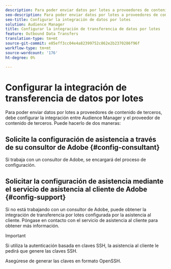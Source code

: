 ```yaml
---
description: Para poder enviar datos por lotes a proveedores de contenido de terceros, debe configurar la integración entre Audience Manager y el proveedor de contenido de terceros.
seo-description: Para poder enviar datos por lotes a proveedores de contenido de terceros, debe configurar la integración entre Audience Manager y el proveedor de contenido de terceros.
seo-title: Configurar la integración de datos por lotes
solution: Audience Manager
title: Configurar la integración de transferencia de datos por lotes
feature: Outbound Data Transfers
translation-type: tm+mt
source-git-commit: e05eff3cc04e4a82399752c862e2b2370286f96f
workflow-type: tm+mt
source-wordcount: '176'
ht-degree: 0%

---
```



# Configurar la integración de transferencia de datos por lotes

Para poder enviar datos por lotes a proveedores de contenido de terceros, debe configurar la integración entre Audience Manager y el proveedor de contenido de terceros. Puede hacerlo de dos maneras:

## Solicite la configuración de asistencia a través de su consultor de Adobe {#config-consultant}

Si trabaja con un consultor de Adobe, se encargará del proceso de configuración.

## Solicitar la configuración de asistencia mediante el servicio de asistencia al cliente de Adobe {#config-support}

Si no está trabajando con un consultor de Adobe, puede obtener la integración de transferencia por lotes configurada por la asistencia al cliente. Póngase en contacto con el servicio de asistencia al cliente para obtener más información.

>[!IMPORTANT]
>
>Si utiliza la autenticación basada en claves SSH, la asistencia al cliente le pedirá que genere las claves SSH.
>
> Asegúrese de generar las claves en formato OpenSSH.